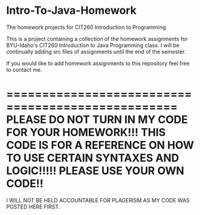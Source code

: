 Intro-To-Java-Homework
======================

The homework projects for CIT260 Introduction to Programming

This is a project containing a collection of the homework assignments for BYU-Idaho's
CIT260 Introduction to Java Programming class. I will be continually adding src files of
assignments until the end of the semester. 

If you would like to add homework assignments to this repository feel free to contact me.

==================================================
PLEASE DO NOT TURN IN MY CODE FOR YOUR HOMEWORK!!!
THIS CODE IS FOR A REFERENCE ON HOW TO USE CERTAIN
SYNTAXES AND LOGIC!!!!! PLEASE USE YOUR OWN CODE!!
==================================================

I WILL NOT BE HELD ACCOUNTABLE FOR PLAGERISM AS MY CODE WAS POSTED HERE FIRST.
